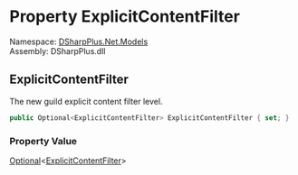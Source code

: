 # Property ExplicitContentFilter

Namespace: [DSharpPlus.Net.Models](DSharpPlus.Net.Models.md)  
Assembly: DSharpPlus.dll

## <a id="DSharpPlus_Net_Models_GuildEditModel_ExplicitContentFilter"></a>ExplicitContentFilter

The new guild explicit content filter level.

```csharp
public Optional<ExplicitContentFilter> ExplicitContentFilter { set; }
```

### Property Value

[Optional](DSharpPlus.Entities.Optional\-1.md)<[ExplicitContentFilter](DSharpPlus.Entities.ExplicitContentFilter.md)\>

